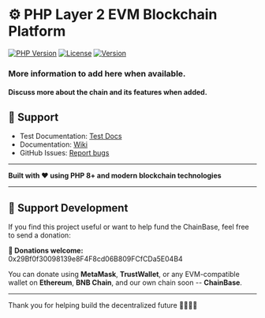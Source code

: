 # ⚙️ PHP Layer 2 EVM Blockchain Platform

[![PHP Version](https://img.shields.io/badge/PHP-8.1%2B-blue.svg)](https://php.net)
[![License](https://img.shields.io/badge/License-MIT-green.svg)](LICENSE)
[![Version](https://img.shields.io/badge/Version-0.0.1-orange.svg)](https://github.com/RandomCoderTinker/PhpBlockchain)

### More information to add here when available.

#### Discuss more about the chain and its features when added.

## 💬 Support

- Test Documentation: [Test Docs](https://github.com/RandomCoderTinker/PhpBlockchain/tree/master/Tests)
- Documentation: [Wiki](https://github.com/RandomCoderTinker/PhpBlockchain/wiki)
- GitHub Issues: [Report bugs](https://github.com/RandomCoderTinker/PhpBlockchain/issues)

---

**Built with ❤️ using PHP 8+ and modern blockchain technologies**

---

## 🙌 Support Development

If you find this project useful or want to help fund the ChainBase, feel free to send a donation:

**💸 Donations welcome:** 0x29Bf0f30098139e8F4F8cd06B809FCfCDa5E04B4

You can donate using **MetaMask**, **TrustWallet**, or any EVM-compatible wallet on **Ethereum**, **BNB Chain**, and
our own chain soon -- **ChainBase**.

---

Thank you for helping build the decentralized future 🧟🔥🍵🍵


